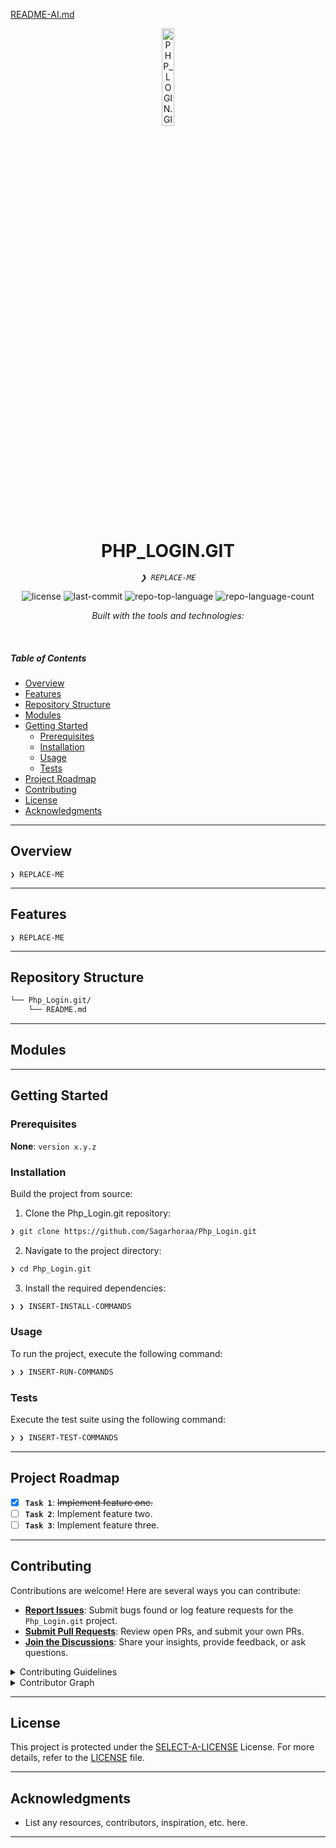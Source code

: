 [README-AI.md](https://github.com/user-attachments/files/17455191/README-AI.md)
<p align="center">
  <img src="https://img.icons8.com/?size=512&id=55494&format=png" width="20%" alt="PHP_LOGIN.GIT-logo">
</p>
<p align="center">
    <h1 align="center">PHP_LOGIN.GIT</h1>
</p>
<p align="center">
    <em><code>❯ REPLACE-ME</code></em>
</p>
<p align="center">
	<img src="https://img.shields.io/github/license/Sagarhoraa/Php_Login.git?style=flat&logo=opensourceinitiative&logoColor=white&color=0080ff" alt="license">
	<img src="https://img.shields.io/github/last-commit/Sagarhoraa/Php_Login.git?style=flat&logo=git&logoColor=white&color=0080ff" alt="last-commit">
	<img src="https://img.shields.io/github/languages/top/Sagarhoraa/Php_Login.git?style=flat&color=0080ff" alt="repo-top-language">
	<img src="https://img.shields.io/github/languages/count/Sagarhoraa/Php_Login.git?style=flat&color=0080ff" alt="repo-language-count">
</p>
<p align="center">
		<em>Built with the tools and technologies:</em>
</p>
<p align="center">
	</p>

<br>

#####  Table of Contents

- [ Overview](#-overview)
- [ Features](#-features)
- [ Repository Structure](#-repository-structure)
- [ Modules](#-modules)
- [ Getting Started](#-getting-started)
    - [ Prerequisites](#-prerequisites)
    - [ Installation](#-installation)
    - [ Usage](#-usage)
    - [ Tests](#-tests)
- [ Project Roadmap](#-project-roadmap)
- [ Contributing](#-contributing)
- [ License](#-license)
- [ Acknowledgments](#-acknowledgments)

---

##  Overview

<code>❯ REPLACE-ME</code>

---

##  Features

<code>❯ REPLACE-ME</code>

---

##  Repository Structure

```sh
└── Php_Login.git/
    └── README.md
```

---

##  Modules


---

##  Getting Started

###  Prerequisites

**None**: `version x.y.z`

###  Installation

Build the project from source:

1. Clone the Php_Login.git repository:
```sh
❯ git clone https://github.com/Sagarhoraa/Php_Login.git
```

2. Navigate to the project directory:
```sh
❯ cd Php_Login.git
```

3. Install the required dependencies:
```sh
❯ ❯ INSERT-INSTALL-COMMANDS
```

###  Usage

To run the project, execute the following command:

```sh
❯ ❯ INSERT-RUN-COMMANDS
```

###  Tests

Execute the test suite using the following command:

```sh
❯ ❯ INSERT-TEST-COMMANDS
```

---

##  Project Roadmap

- [X] **`Task 1`**: <strike>Implement feature one.</strike>
- [ ] **`Task 2`**: Implement feature two.
- [ ] **`Task 3`**: Implement feature three.

---

##  Contributing

Contributions are welcome! Here are several ways you can contribute:

- **[Report Issues](https://github.com/Sagarhoraa/Php_Login.git/issues)**: Submit bugs found or log feature requests for the `Php_Login.git` project.
- **[Submit Pull Requests](https://github.com/Sagarhoraa/Php_Login.git/blob/main/CONTRIBUTING.md)**: Review open PRs, and submit your own PRs.
- **[Join the Discussions](https://github.com/Sagarhoraa/Php_Login.git/discussions)**: Share your insights, provide feedback, or ask questions.

<details closed>
<summary>Contributing Guidelines</summary>

1. **Fork the Repository**: Start by forking the project repository to your github account.
2. **Clone Locally**: Clone the forked repository to your local machine using a git client.
   ```sh
   git clone https://github.com/Sagarhoraa/Php_Login.git
   ```
3. **Create a New Branch**: Always work on a new branch, giving it a descriptive name.
   ```sh
   git checkout -b new-feature-x
   ```
4. **Make Your Changes**: Develop and test your changes locally.
5. **Commit Your Changes**: Commit with a clear message describing your updates.
   ```sh
   git commit -m 'Implemented new feature x.'
   ```
6. **Push to github**: Push the changes to your forked repository.
   ```sh
   git push origin new-feature-x
   ```
7. **Submit a Pull Request**: Create a PR against the original project repository. Clearly describe the changes and their motivations.
8. **Review**: Once your PR is reviewed and approved, it will be merged into the main branch. Congratulations on your contribution!
</details>

<details closed>
<summary>Contributor Graph</summary>
<br>
<p align="left">
   <a href="https://github.com{/Sagarhoraa/Php_Login.git/}graphs/contributors">
      <img src="https://contrib.rocks/image?repo=Sagarhoraa/Php_Login.git">
   </a>
</p>
</details>

---

##  License

This project is protected under the [SELECT-A-LICENSE](https://choosealicense.com/licenses) License. For more details, refer to the [LICENSE](https://choosealicense.com/licenses/) file.

---

##  Acknowledgments

- List any resources, contributors, inspiration, etc. here.

---
